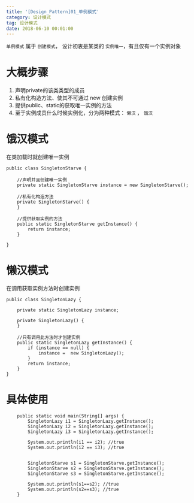 ```yaml
---
title: '[Design_Pattern]01_单例模式'
category: 设计模式
tag: 设计模式
date: 2018-06-10 00:01:00
---
```



`单例模式` 属于 `创建模式`， 设计初衷是某类的 `实例唯一`，有且仅有一个实例对象

# 大概步骤


1. 声明private的该类类型的成员
2. 私有化构造方法、使其不可通过 new 创建实例
3. 提供public、static的获取唯一实例的方法
4. 至于实例成员什么时候实例化，分为两种模式： `懒汉` ， `饿汉`



# 饿汉模式

在类加载时就创建唯一实例
```
public class SingletonStarve {

    //声明并且创建唯一实例
    private static SingletonStarve instance = new SingletonStarve();

    //私有化构造方法
    private SingletonStarve() {
    }
    
    //提供获取实例的方法
    public static SingletonStarve getInstance() {
        return instance;
    }

}
```

# 懒汉模式

在调用获取实例方法时创建实例

```
public class SingletonLazy {

    private static SingletonLazy instance;

    private SingletonLazy() {
    }
    
    //只有调用此方法时才创建实例
    public static SingletonLazy getInstance() {
        if (instance == null) {
            instance =  new SingletonLazy();
        }
        return instance;
    }
}
```

# 具体使用

```
    public static void main(String[] args) {
        SingletonLazy i1 = SingletonLazy.getInstance();
        SingletonLazy i2 = SingletonLazy.getInstance();
        SingletonLazy i3 = SingletonLazy.getInstance();

        System.out.println(i1 == i2); //true
        System.out.println(i2 == i3); //true


        SingletonStarve s1 = SingletonStarve.getInstance();
        SingletonStarve s2 = SingletonStarve.getInstance();
        SingletonStarve s3 = SingletonStarve.getInstance();

        System.out.println(s1==s2); //true
        System.out.println(s2==s3); //true
    }

```